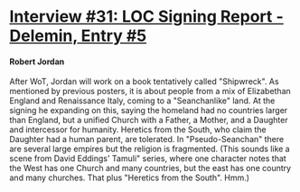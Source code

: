 # [Interview #31: LOC Signing Report - Delemin, Entry #5](https://www.theoryland.com/intvmain.php?i=31#5)

#### Robert Jordan

After WoT, Jordan will work on a book tentatively called "Shipwreck". As mentioned by previous posters, it is about people from a mix of Elizabethan England and Renaissance Italy, coming to a "Seanchanlike" land. At the signing he expanding on this, saying the homeland had no countries larger than England, but a unified Church with a Father, a Mother, and a Daughter and intercessor for humanity. Heretics from the South, who claim the Daughter had a human parent, are tolerated. In "Pseudo-Seanchan" there are several large empires but the religion is fragmented. (This sounds like a scene from David Eddings' Tamuli" series, where one character notes that the West has one Church and many countries, but the east has one country and many churches. That plus "Heretics from the South". Hmm.)

